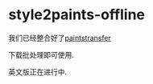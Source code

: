 # style2paints-offline
我们已经整合好了[paintstransfer](https://github.com/lllyasviel/style2paints)

下载批处理即可使用.

英文版正在进行中.
